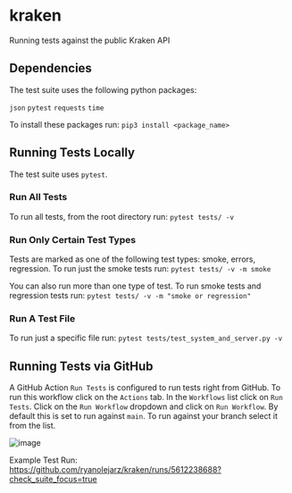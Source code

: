 # kraken

Running tests against the public Kraken API

## Dependencies

The test suite uses the following python packages:

`json`
`pytest`
`requests`
`time`

To install these packages run:
`pip3 install <package_name>`

## Running Tests Locally
The test suite uses `pytest`.

### Run All Tests
To run all tests, from the root directory run: `pytest tests/ -v`

### Run Only Certain Test Types
Tests are marked as one of the following test types: smoke, errors, regression. To run just the smoke tests run: `pytest tests/ -v -m smoke`

You can also run more than one type of test. To run smoke tests and regression tests run: `pytest tests/ -v -m "smoke or regression"`

### Run A Test File
To run just a specific file run: `pytest tests/test_system_and_server.py -v`

## Running Tests via GitHub
A GitHub Action `Run Tests` is configured to run tests right from GitHub. To run this workflow click on the `Actions` tab. In the `Workflows` list click on `Run Tests`. Click on the `Run Workflow` dropdown and click on `Run Workflow`. By default this is set to run against `main`. To run against your branch select it from the list.

![image](https://user-images.githubusercontent.com/47618456/159128996-8559858d-ee3e-4853-aae6-f1fba2848aef.png)

Example Test Run: https://github.com/ryanolejarz/kraken/runs/5612238688?check_suite_focus=true
